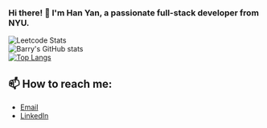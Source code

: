 ### Hi there! 👋 I'm Han Yan, a passionate full-stack developer from NYU. 

![Leetcode Stats](https://leetcard.jacoblin.cool/yanhan0121?site=cn&theme=dark,unicorn&ext=heatmap&border=0&radius=20)
<br>
![Barry's GitHub stats](https://github-readme-stats.vercel.app/api?username=barryyan0121&show_icons=true&theme=radical&count_private=true&include_all_commits=true)
<br>
[![Top Langs](https://github-readme-stats.vercel.app/api/top-langs/?username=barryyan0121&layout=donut)](https://github.com/anuraghazra/github-readme-stats)

## 📫 How to reach me:

- [Email](mailto:yanhan0121@gmail.com)
- [LinkedIn](https://www.linkedin.com/in/han-yan-b90840249/)
<!--
**barryyan0121/barryyan0121** is a ✨ _special_ ✨ repository because its `README.md` (this file) appears on your GitHub profile.

Here are some ideas to get you started:

- 🔭 I’m currently working on ...
- 🌱 I’m currently learning ...
- 👯 I’m looking to collaborate on ...
- 🤔 I’m looking for help with ...
- 💬 Ask me about ...
- 📫 How to reach me: ...
- 😄 Pronouns: ...
- ⚡ Fun fact: ...
-->
